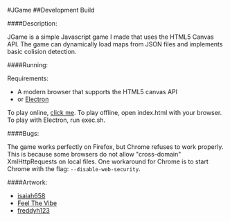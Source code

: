 #JGame
##Development Build

####Description:

JGame is a simple Javascript game I made that uses the HTML5 Canvas API.
The game can dynamically load maps from JSON files and implements basic colision detection.

####Running:

Requirements:

- A modern browser that supports the HTML5 canvas API
- or [Electron](http://electron.atom.io/)

To play online, [click me](https://thebenperson.github.io/JGame).
To play offline, open index.html with your browser.
To play with Electron, run exec.sh.

####Bugs:

The game works perfectly on Firefox, but Chrome refuses to work properly.
This is because some browsers do not allow "cross-domain" XmlHttpRequests on local files.
One workaround for Chrome is to start Chrome with the flag: `--disable-web-security`.

####Artwork:

- [isaiah658](https://openclipart.org/detail/215080/retro-character-sprite-sheet)
- [Feel The Vibe](http://thirdblack.tistory.com/entry/%EB%B0%A4%ED%95%98%EB%8A%98-%ED%8C%A8%ED%84%B4%EB%94%94%EC%9E%90%EC%9D%B8PNGSVG)
- [freddyh123](http://media.photobucket.com/user/freddyh123/media/mafia%20game%20icons/apoy1.gif.html)
